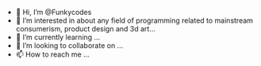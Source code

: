 - 👋 Hi, I’m @Funkycodes
- 👀 I’m interested in about any field of programming related to mainstream consumerism, product design and 3d art...
- 🌱 I’m currently learning ...
- 💞️ I’m looking to collaborate on ...
- 📫 How to reach me ...

<!---
Funkycodes/Funkycodes is a ✨ special ✨ repository because its `README.md` (this file) appears on your GitHub profile.
You can click the Preview link to take a look at your changes.
--->
